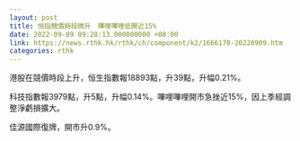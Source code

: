 ```yaml
---
layout: post
title: 恒指競價時段微升　嗶哩嗶哩低開近15%
date: 2022-09-09 09:28:13.000000000 +08:00
link: https://news.rthk.hk/rthk/ch/component/k2/1666170-20220909.htm
categories: rthk
---
```


港股在競價時段上升，恒生指數報18893點，升39點，升幅0.21%。

科技指數報3979點，升5點，升幅0.14%。嗶哩嗶哩開市急挫近15%，因上季經調整淨虧損擴大。

佳源國際復牌，開市升0.9%。
